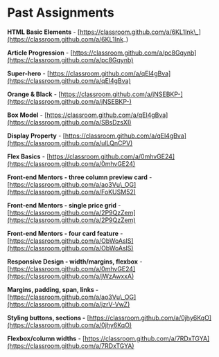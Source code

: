 # Past Assignments

**HTML Basic Elements** - [https://classroom.github.com/a/6KL1Ink\_](https://classroom.github.com/a/6KL1Ink_)

**Article Progression** - [https://classroom.github.com/a/pc8Gqynb](https://classroom.github.com/a/pc8Gqynb)

**Super-hero** - [https://classroom.github.com/a/qEl4gBva](https://classroom.github.com/a/qEl4gBva)

**Orange & Black** - [https://classroom.github.com/a/jNSEBKP-](https://classroom.github.com/a/jNSEBKP-)

**Box Model** - [https://classroom.github.com/a/qEl4gBva](https://classroom.github.com/a/SBsDzsXI)

**Display Property** - [https://classroom.github.com/a/qEl4gBva](https://classroom.github.com/a/ulLQnCPV)

**Flex Basics** - [https://classroom.github.com/a/0mhvGE24](https://classroom.github.com/a/0mhvGE24)

**Front-end Mentors - three column preview card** - [https://classroom.github.com/a/ao3Vu\_OG](https://classroom.github.com/a/FoKUSM52)

**Front-end Mentors - single price grid** - [https://classroom.github.com/a/2P9QzZem](https://classroom.github.com/a/2P9QzZem)

**Front-end Mentors - four card feature** - [https://classroom.github.com/a/ObWoAslS](https://classroom.github.com/a/ObWoAslS)

**Responsive Design - width/margins, flexbox** - [https://classroom.github.com/a/0mhvGE24](https://classroom.github.com/a/jWzAwxxA)

**Margins, padding, span, links -** [https://classroom.github.com/a/ao3Vu\_OG](https://classroom.github.com/a/jzrV-VwZ)

**Styling buttons, sections -** [https://classroom.github.com/a/0jhy6KqO](https://classroom.github.com/a/0jhy6KqO)

**Flexbox/column widths** - [https://classroom.github.com/a/7RDxTGYA](https://classroom.github.com/a/7RDxTGYA)







